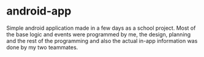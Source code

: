 # android-app
Simple android application made in a few days as a school project. Most of the base logic and events were programmed by me, the design, planning and the rest of the programming and also the actual in-app information was done by my two teammates.

